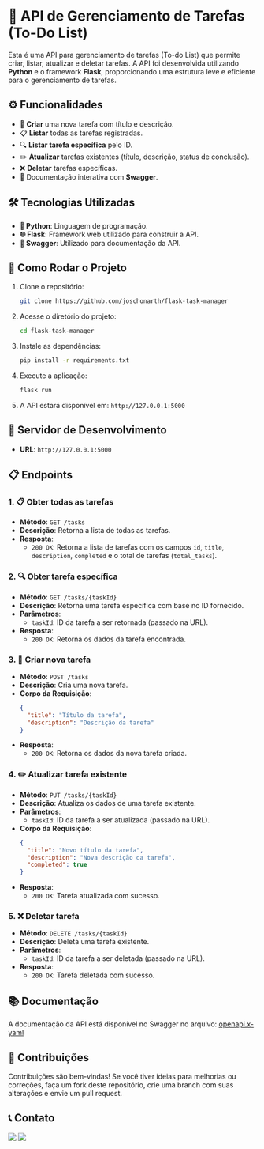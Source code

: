 # 📝 API de Gerenciamento de Tarefas (To-Do List)

Esta é uma API para gerenciamento de tarefas (To-do List) que permite criar, listar, atualizar e deletar tarefas. A API foi desenvolvida utilizando **Python** e o framework **Flask**, proporcionando uma estrutura leve e eficiente para o gerenciamento de tarefas.

## ⚙️ Funcionalidades

- 📝 **Criar** uma nova tarefa com título e descrição.
- 📋 **Listar** todas as tarefas registradas.
- 🔍 **Listar tarefa específica** pelo ID.
- ✏️ **Atualizar** tarefas existentes (título, descrição, status de conclusão).
- ❌ **Deletar** tarefas específicas.
- 📑 Documentação interativa com **Swagger**.

## 🛠️ Tecnologias Utilizadas

- **🐍 Python**: Linguagem de programação.
- **🌐 Flask**: Framework web utilizado para construir a API.
- **📖 Swagger**: Utilizado para documentação da API.

## 🚀 Como Rodar o Projeto

1. Clone o repositório:
    ```bash
    git clone https://github.com/joschonarth/flask-task-manager
    ```
   
2. Acesse o diretório do projeto:
    ```bash
    cd flask-task-manager
    ```

3. Instale as dependências:
    ```bash
    pip install -r requirements.txt
    ```

4. Execute a aplicação:
    ```bash
    flask run
    ```

5. A API estará disponível em: `http://127.0.0.1:5000`

## 🔗 Servidor de Desenvolvimento

- **URL**: `http://127.0.0.1:5000`

## 📋 Endpoints

### 1. 📋 Obter todas as tarefas
- **Método**: `GET /tasks`
- **Descrição**: Retorna a lista de todas as tarefas.
- **Resposta**:
    - `200 OK`: Retorna a lista de tarefas com os campos `id`, `title`, `description`, `completed` e o total de tarefas (`total_tasks`).

### 2. 🔍 Obter tarefa específica
- **Método**: `GET /tasks/{taskId}`
- **Descrição**: Retorna uma tarefa específica com base no ID fornecido.
- **Parâmetros**:
    - `taskId`: ID da tarefa a ser retornada (passado na URL).
- **Resposta**:
    - `200 OK`: Retorna os dados da tarefa encontrada.

### 3. 📝 Criar nova tarefa
- **Método**: `POST /tasks`
- **Descrição**: Cria uma nova tarefa.
- **Corpo da Requisição**:
    ```json
    {
      "title": "Título da tarefa",
      "description": "Descrição da tarefa"
    }
    ```
- **Resposta**:
    - `200 OK`: Retorna os dados da nova tarefa criada.

### 4. ✏️ Atualizar tarefa existente
- **Método**: `PUT /tasks/{taskId}`
- **Descrição**: Atualiza os dados de uma tarefa existente.
- **Parâmetros**:
    - `taskId`: ID da tarefa a ser atualizada (passado na URL).
- **Corpo da Requisição**:
    ```json
    {
      "title": "Novo título da tarefa",
      "description": "Nova descrição da tarefa",
      "completed": true
    }
    ```
- **Resposta**:
    - `200 OK`: Tarefa atualizada com sucesso.

### 5. ❌ Deletar tarefa
- **Método**: `DELETE /tasks/{taskId}`
- **Descrição**: Deleta uma tarefa existente.
- **Parâmetros**:
    - `taskId`: ID da tarefa a ser deletada (passado na URL).
- **Resposta**:
    - `200 OK`: Tarefa deletada com sucesso.


## 📚 Documentação

A documentação da API está disponível no Swagger no arquivo: [openapi.x-yaml](./openapi.x-yaml)


## 🤝 Contribuições

Contribuições são bem-vindas! Se você tiver ideias para melhorias ou correções, faça um fork deste repositório, crie uma branch com suas alterações e envie um pull request.


## 📞 Contato 

<div>
    <a href="https://www.linkedin.com/in/joschonarth/" target="_blank"><img src="https://img.shields.io/badge/LinkedIn-0077B5?style=for-the-badge&logo=linkedin&logoColor=white" target="_blank"></a>
    <a href="mailto:joschonarth@gmail.com" target="_blank"><img src="https://img.shields.io/badge/Gmail-D14836?style=for-the-badge&logo=gmail&logoColor=white" target="_blank"></a>
</div>